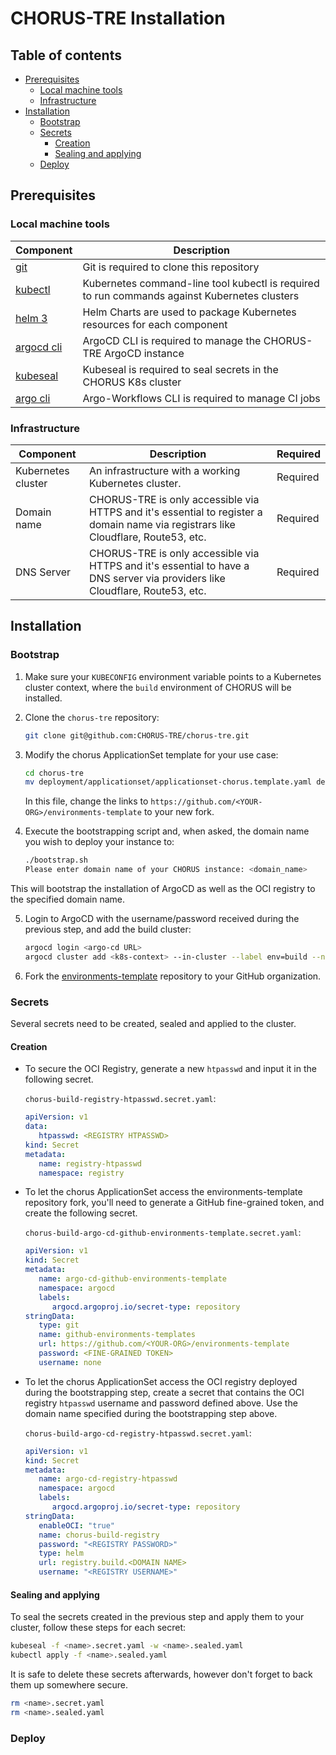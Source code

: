 # CHORUS-TRE Installation
## Table of contents
<!-- Generated with VIM plugin https://github.com/mzlogin/vim-markdown-toc -->
<!-- vim-markdown-toc GFM -->

* [Prerequisites](#prerequisites)
    * [Local machine tools](#local-machine-tools)
    * [Infrastructure](#infrastructure)
* [Installation](#installation)
    * [Bootstrap](#bootstrap)
    * [Secrets](#secrets)
        * [Creation](#creation)
        * [Sealing and applying](#sealing-and-applying)
    * [Deploy](#deploy)

<!-- vim-markdown-toc -->

## Prerequisites

### Local machine tools
| Component                                                          | Description                                                                                                                                                                                                      |
| ------------------------------------------------------------------ | ---------------------------------------------------- |
| [git](https://git-scm.com/downloads)                               | Git is required to clone this repository             |
| [kubectl](https://kubernetes.io/docs/tasks/tools/install-kubectl)  | Kubernetes command-line tool kubectl is required to run commands against Kubernetes clusters                                                                                                                    |
| [helm 3](https://github.com/helm/helm#install)                     | Helm Charts are used to package Kubernetes resources for each component |
| [argocd cli](https://argo-cd.readthedocs.io/en/stable/cli_installation)                     | ArgoCD CLI is required to manage the CHORUS-TRE ArgoCD instance |
| [kubeseal](https://github.com/bitnami-labs/sealed-secrets?tab=readme-ov-file#kubeseal)                        | Kubeseal is required to seal secrets in the CHORUS K8s cluster |
| [argo cli](https://argo-workflows.readthedocs.io/en/stable/walk-through/argo-cli/)                            | Argo-Workflows CLI is required to manage CI jobs |

### Infrastructure
| Component          | Description                                                                                                        | Required |
| ------------------ | ------------------------------------------------------------------------------------------------------------------ | -------- |
| Kubernetes cluster | An infrastructure with a working Kubernetes cluster. | Required |
| Domain name        | CHORUS-TRE is only accessible via HTTPS and it's essential to register a domain name via registrars like Cloudflare, Route53, etc. | Required |  
| DNS Server         | CHORUS-TRE is only accessible via HTTPS and it's essential to have a DNS server via providers like Cloudflare, Route53, etc.                  | Required |
## Installation
### Bootstrap

1. Make sure your `KUBECONFIG` environment variable points to a Kubernetes cluster context, where the `build` environment of CHORUS will be installed.
2. Clone the `chorus-tre` repository:
   ```bash
   git clone git@github.com:CHORUS-TRE/chorus-tre.git
   ```
3. Modify the chorus ApplicationSet template for your use case:
   ```bash
   cd chorus-tre
   mv deployment/applicationset/applicationset-chorus.template.yaml deployment/applicationset/applicationset-chorus.yaml
   ```
   In this file, change the links to `https://github.com/<YOUR-ORG>/environments-template` to your new fork.
   
4. Execute the bootstrapping script and, when asked, the domain name you wish to deploy your instance to:
   ```bash
   ./bootstrap.sh
   Please enter domain name of your CHORUS instance: <domain_name>
   ```
This will bootstrap the installation of ArgoCD as well as the OCI registry to the specified domain name.

5. Login to ArgoCD with the username/password received during the previous step, and add the build cluster:
   ```bash
   argocd login <argo-cd URL>
   argocd cluster add <k8s-context> --in-cluster --label env=build --name=chorus-build
   ```
6. Fork the [environments-template](https://github.com/CHORUS-TRE/environments-template) repository to your GitHub organization.
   
### Secrets
Several secrets need to be created, sealed and applied to the cluster.

#### Creation
- To secure the OCI Registry, generate a new `htpasswd` and input it in the following secret.

   `chorus-build-registry-htpasswd.secret.yaml`:
   ```yaml
   apiVersion: v1
   data:
      htpasswd: <REGISTRY HTPASSWD>
   kind: Secret
   metadata:
      name: registry-htpasswd
      namespace: registry
   ```
- To let the chorus ApplicationSet access the environments-template repository fork, you'll need to generate a GitHub fine-grained token, and create the following secret.
  
   `chorus-build-argo-cd-github-environments-template.secret.yaml`:
   ```yaml
   apiVersion: v1
   kind: Secret
   metadata:
      name: argo-cd-github-environments-template
      namespace: argocd
      labels:
         argocd.argoproj.io/secret-type: repository
   stringData:
      type: git
      name: github-environments-templates
      url: https://github.com/<YOUR-ORG>/environments-template
      password: <FINE-GRAINED TOKEN>
      username: none
   ```
- To let the chorus ApplicationSet access the OCI registry deployed during the bootstrapping step, create a secret that contains the OCI registry `htpasswd` username and password defined above. Use the domain name specified during the bootstrapping step above.
  
   `chorus-build-argo-cd-registry-htpasswd.secret.yaml`:
   ```yaml
   apiVersion: v1
   kind: Secret
   metadata:
      name: argo-cd-registry-htpasswd
      namespace: argocd
      labels:
         argocd.argoproj.io/secret-type: repository
   stringData:
      enableOCI: "true"
      name: chorus-build-registry
      password: "<REGISTRY PASSWORD>"
      type: helm
      url: registry.build.<DOMAIN NAME>
      username: "<REGISTRY USERNAME>"
   ```

#### Sealing and applying
To seal the secrets created in the previous step and apply them to your cluster, follow these steps for each secret:

```bash
kubeseal -f <name>.secret.yaml -w <name>.sealed.yaml
kubectl apply -f <name>.sealed.yaml
```
It is safe to delete these secrets afterwards, however don't forget to back them up somewhere secure.
```bash
rm <name>.secret.yaml
rm <name>.sealed.yaml
```

### Deploy
